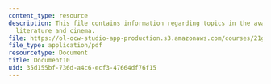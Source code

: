 ```yaml
---
content_type: resource
description: This file contains information regarding topics in the avant-garde in
  literature and cinema.
file: https://ol-ocw-studio-app-production.s3.amazonaws.com/courses/21g-031j-topics-in-the-avant-garde-in-literature-and-cinema-spring-2003/35d155bf736da4c6ecf347664df76f15_MIT21G_031JS03_lecture10.pdf
file_type: application/pdf
resourcetype: Document
title: Document10
uid: 35d155bf-736d-a4c6-ecf3-47664df76f15
---
```

